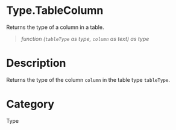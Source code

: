 ﻿# Type.TableColumn
Returns the type of a column in a table.
> _function (<code>tableType</code> as type, <code>column</code> as text) as type_
# Description 
Returns the type of the column <code>column</code> in the table type <code>tableType</code>.
# Category 
Type
